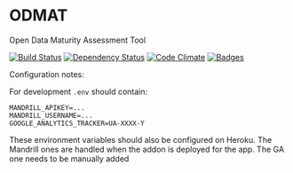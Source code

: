 # ODMAT
Open Data Maturity Assessment Tool 

[![Build Status](http://img.shields.io/travis/theodi/ODMAT.svg)](https://travis-ci.org/theodi/ODMAT)
[![Dependency Status](http://img.shields.io/gemnasium/theodi/ODMAT.svg)](https://gemnasium.com/theodi/ODMAT)
[![Code Climate](http://img.shields.io/codeclimate/github/theodi/ODMAT.svg)](https://codeclimate.com/github/theodi/ODMAT)
[![Badges](http://img.shields.io/:badges-4/4-ff6799.svg)](https://github.com/badges/badgerbadgerbadger)

Configuration notes:

For development `.env` should contain:

```
MANDRILL_APIKEY=...
MANDRILL_USERNAME=...
GOOGLE_ANALYTICS_TRACKER=UA-XXXX-Y
```

These environment variables should also be configured on Heroku. The Mandrill ones are handled when the addon is deployed for the app. The GA one needs to be manually added

